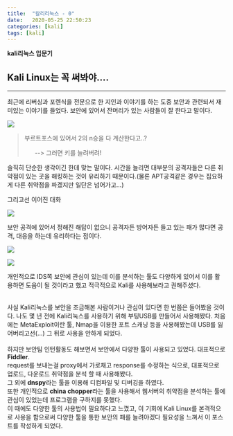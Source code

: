 ```yaml
---
title:  "칼리리눅스 - 0"
date:   2020-05-25 22:50:23
categories: [kali]
tags: [kali]
---
```

**kali리눅스 입문기** 

## Kali Linux는 꼭 써봐야....
<hr>
최근에 리버싱과 포렌식을 전문으로 한 지인과 이야기를 하는 도중 보안과 관련되서 재미있는 이야기를 들었다. 보안에 있어서 잔머리가 있는 사람들이 잘 한다고 말이다.

<img src="https://hasihime.github.io/hasi-techlog/images/img/kali/200525/200525_001.png"><br>
  
>부르트포스에 있어서 2의 n승을 다 계산한다고..?
>
>&nbsp; &nbsp; &nbsp; --> 그러면 키를 늘려버려!

솔직히 단순한 생각이긴 한데 맞는 말이다. 시간을 늘리면 대부분의 공격자들은 다른 취약점이 있는 곳을 해킹하는 것이 유리하기 때문이다.(물론 APT공격같은 경우는 집요하게 다른 취약점을 파겠지만 일단은 넘어가고...)


그리고선 이어진 대화

<img src="https://hasihime.github.io/hasi-techlog/images/img/kali/200525/200525_002.png"><br>

보안 공격에 있어서 정해진 해답이 없으니 공격자든 방어자든 들고 있는 패가 많다면 공격, 대응을 하는데 유리하다는 점이다.

<img src="https://hasihime.github.io/hasi-techlog/images/img/kali/200525/200525_003.png">

<img src="https://hasihime.github.io/hasi-techlog/images/img/kali/200525/200525_004.png"><br>

개인적으로 IDS쪽 보안에 관심이 있는데 이를 분석하는 툴도 다양하게 있어서 이를 활용하면 도움이 될 것이라고 했고 적극적으로 Kali를 사용해보라고 권해주셨다.

<br>
사실 Kali리눅스를 보안을 조금해본 사람이거나 관심이 있다면 한 번쯤은 들어봤을 것이다. 나도 몇 년 전에 Kali리눅스를 사용하기 위해 부팅USB를 만들어서 사용해봤다. 처음에는 MetaExploit이란 툴, Nmap을 이용한 포트 스캐닝 등을 사용해봤는데 USB를 잃어버리고선(...) 그 뒤로 사용을 안하게 되었다.
<br>
<br>
하지만 보안팀 인턴활동도 해보면서 보안에서 다양한 툴이 사용되고 있었다. 대표적으로 <b>Fiddler</b>. <br>request를 보내는걸 proxy에서 가로채고 response를 수정하는 식으로, 대표적으로 업로드, 다운로드 취약점을 분석 할 때 사용해봤다. <br>그 외에 <b>dnspy</b>라는 툴을 이용해  디컴파일 및 디버깅을 하였다. <br>또한 개인적으로 <b>china chopper</b>라는 툴을 사용해서 웹서버의 취약점을 분석하는 툴에 관심이 있었는데 프로그램을 구하지를 못했다.
<br>
이 때에도 다양한 툴의 사용법이 필요하다고 느꼈고, 이 기회에 Kali Linux를 본격적으로 사용을 함으로써 다양한 툴을 통한 보안의 패를 늘려야겠다 필요성을 느껴서 이 포스트를 작성하게 되었다.
